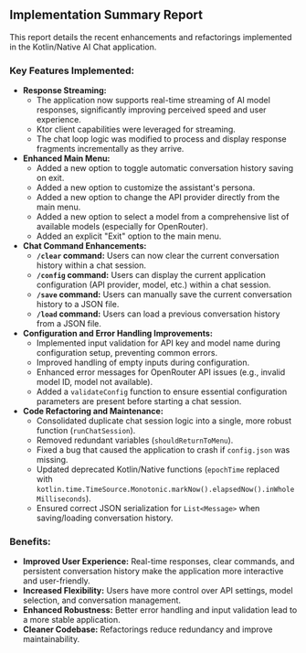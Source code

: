 ## Implementation Summary Report

This report details the recent enhancements and refactorings implemented in the Kotlin/Native AI Chat application.

### Key Features Implemented:

*   **Response Streaming:**
    *   The application now supports real-time streaming of AI model responses, significantly improving perceived speed and user experience.
    *   Ktor client capabilities were leveraged for streaming.
    *   The chat loop logic was modified to process and display response fragments incrementally as they arrive.
*   **Enhanced Main Menu:**
    *   Added a new option to toggle automatic conversation history saving on exit.
    *   Added a new option to customize the assistant's persona.
    *   Added a new option to change the API provider directly from the main menu.
    *   Added a new option to select a model from a comprehensive list of available models (especially for OpenRouter).
    *   Added an explicit "Exit" option to the main menu.
*   **Chat Command Enhancements:**
    *   **`/clear` command:** Users can now clear the current conversation history within a chat session.
    *   **`/config` command:** Users can display the current application configuration (API provider, model, etc.) within a chat session.
    *   **`/save` command:** Users can manually save the current conversation history to a JSON file.
    *   **`/load` command:** Users can load a previous conversation history from a JSON file.
*   **Configuration and Error Handling Improvements:**
    *   Implemented input validation for API key and model name during configuration setup, preventing common errors.
    *   Improved handling of empty inputs during configuration.
    *   Enhanced error messages for OpenRouter API issues (e.g., invalid model ID, model not available).
    *   Added a `validateConfig` function to ensure essential configuration parameters are present before starting a chat session.
*   **Code Refactoring and Maintenance:**
    *   Consolidated duplicate chat session logic into a single, more robust function (`runChatSession`).
    *   Removed redundant variables (`shouldReturnToMenu`).
    *   Fixed a bug that caused the application to crash if `config.json` was missing.
    *   Updated deprecated Kotlin/Native functions (`epochTime` replaced with `kotlin.time.TimeSource.Monotonic.markNow().elapsedNow().inWholeMilliseconds`).
    *   Ensured correct JSON serialization for `List<Message>` when saving/loading conversation history.

### Benefits:

*   **Improved User Experience:** Real-time responses, clear commands, and persistent conversation history make the application more interactive and user-friendly.
*   **Increased Flexibility:** Users have more control over API settings, model selection, and conversation management.
*   **Enhanced Robustness:** Better error handling and input validation lead to a more stable application.
*   **Cleaner Codebase:** Refactorings reduce redundancy and improve maintainability.
